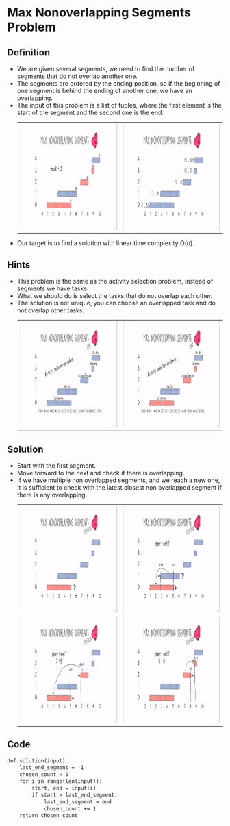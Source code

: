# Max Nonoverlapping Segments Problem


## Definition
- We are given several segments, we need to find the number of segments that do not overlap another one.
- The segments are ordered by the ending position, so if the beginning of one segment is behind the ending of another one, we have an overlapping.
- The input of this problem is a list of tuples, where the first element is the start of the segment and the second one is the end.
    <table>
        <tr>
            <td><img src="./img/max-nonoverlapping-segments-1.png" width="500" height="250" alt="1"></td>
            <td><img src="./img/max-nonoverlapping-segments-2.png" width="500" height="250" alt="2"></td>
        </tr>
    </table>
- Our target is to find a solution with linear time complexity O(n).


## Hints
- This problem is the same as the activity selection problem, instead of segments we have tasks.
- What we should do is select the tasks that do not overlap each other.
- The solution is not unique, you can choose an overlapped task and do not overlap other tasks.
    <table>
        <tr>
            <td><img src="./img/max-nonoverlapping-segments-3.png" width="500" height="250" alt="3"></td>
            <td><img src="./img/max-nonoverlapping-segments-4.png" width="500" height="250" alt="4"></td>
        </tr>
    </table>


## Solution
- Start with the first segment.
- Move forward to the next and check if there is overlapping.
- If we have multiple non overlapped segments, and we reach a new one, it is sufficient to check with the latest closest non overlapped segment if there is any overlapping. 
    <table>
        <tr>
            <td><img src="./img/max-nonoverlapping-segments-5.png" width="500" height="250" alt="5"></td>
            <td><img src="./img/max-nonoverlapping-segments-6.png" width="500" height="250" alt="6"></td>
        </tr>
        <tr>
            <td><img src="./img/max-nonoverlapping-segments-7.png" width="500" height="250" alt="7"></td>
            <td><img src="./img/max-nonoverlapping-segments-8.png" width="500" height="250" alt="8"></td>
        </tr>
    </table>


## Code
    def solution(input):
        last_end_segment = -1
        chosen_count = 0
        for i in range(len(input)):
            start, end = input[i]
            if start > last_end_segment:
                last_end_segment = end
                chosen_count += 1
        return chosen_count